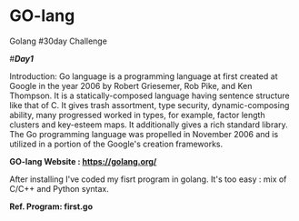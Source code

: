 # GO-lang
Golang #30day Challenge 

#***Day1***

Introduction:
Go language is a programming language at first created at Google in the year 2006 by Robert Griesemer, Rob Pike, and Ken Thompson. It is a statically-composed language having sentence structure like that of C. It gives trash assortment, type security, dynamic-composing ability, many progressed worked in types, for example, factor length clusters and key-esteem maps. It additionally gives a rich standard library. The Go programming language was propelled in November 2006 and is utilized in a portion of the Google's creation frameworks.

**GO-lang Website : https://golang.org/**

After installing I've coded my fisrt program in golang. It's too easy : mix of C/C++ and Python syntax.

**Ref. Program: first.go**
